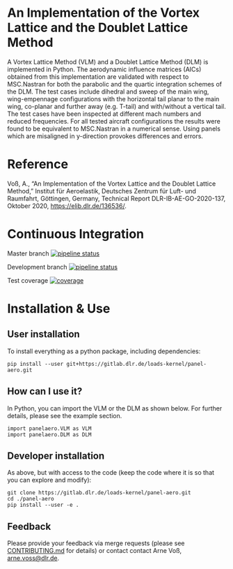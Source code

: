 # An Implementation of the Vortex Lattice and the Doublet Lattice Method
A Vortex Lattice Method (VLM) and a Doublet Lattice Method (DLM) is implemented in Python. The aerodynamic influence matrices (AICs) obtained from this implementation are validated with respect to MSC.Nastran for both the parabolic and the quartic integration schemes of the DLM. The test cases include dihedral and sweep of the main wing, wing-empennage configurations with the horizontal tail planar to the main wing, co-planar and further away (e.g. T-tail) and with/without a vertical tail. The test cases have been inspected at different mach numbers and reduced frequencies. For all tested aircraft configurations the results were found to be equivalent to MSC.Nastran in a numerical sense. Using panels which are misaligned in y-direction provokes differences and errors.

# Reference
Voß, A., “An Implementation of the Vortex Lattice and the Doublet Lattice Method,” Institut für Aeroelastik, Deutsches Zentrum für Luft- und Raumfahrt, Göttingen, Germany, Technical Report DLR-IB-AE-GO-2020-137, Oktober 2020, https://elib.dlr.de/136536/.

# Continuous Integration

Master branch [![pipeline status](https://gitlab.dlr.de/loads-kernel/panel-aero/badges/master/pipeline.svg)](https://gitlab.dlr.de/loads-kernel/panel-aero/-/commits/master)

Development branch [![pipeline status](https://gitlab.dlr.de/loads-kernel/panel-aero/badges/devel/pipeline.svg)](https://gitlab.dlr.de/loads-kernel/panel-aero/-/commits/devel)

Test coverage [![coverage](https://gitlab.dlr.de/loads-kernel/panel-aero/badges/master/coverage.svg)](https://loads-kernel.pages.gitlab.dlr.de/panel-aero/coverage/)

# Installation & Use
## User installation 
To install everything as a python package, including dependencies:

```
pip install --user git+https://gitlab.dlr.de/loads-kernel/panel-aero.git 
```
## How can I use it?

In Python, you can import the VLM or the DLM as shown below. For further details, please see the example section.

```
import panelaero.VLM as VLM
import panelaero.DLM as DLM
```

## Developer installation 
As above, but with access to the code (keep the code where it is so that you can explore and modify):

```
git clone https://gitlab.dlr.de/loads-kernel/panel-aero.git 
cd ./panel-aero
pip install --user -e . 
```



## Feedback
Please provide your feedback via merge requests (please see [CONTRIBUTING.md](CONTRIBUTING.md)
for details) or contact contact Arne Voß, arne.voss@dlr.de.
